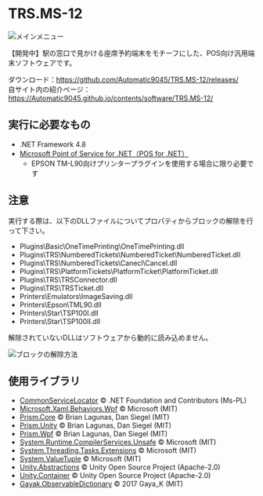 # TRS.MS-12
![メインメニュー](https://user-images.githubusercontent.com/67314487/111030751-58113800-8447-11eb-9fb2-451313fd5809.png)

【開発中】駅の窓口で見かける座席予約端末をモチーフにした、POS向け汎用端末ソフトウェアです。

ダウンロード：https://github.com/Automatic9045/TRS.MS-12/releases/  
自サイト内の紹介ページ：https://Automatic9045.github.io/contents/software/TRS.MS-12/

## 実行に必要なもの
- .NET Framework 4.8
- [Microsoft Point of Service for .NET（POS for .NET）](https://www.microsoft.com/en-us/download/details.aspx?id=55758)
  - EPSON TM-L90向けプリンタープラグインを使用する場合に限り必要です

## 注意

実行する際は、以下のDLLファイルについてプロパティからブロックの解除を行って下さい。  

- Plugins\Basic\OneTimePrinting\OneTimePrinting.dll
- Plugins\TRS\NumberedTickets\NumberedTicket\NumberedTicket.dll
- Plugins\TRS\NumberedTickets\Canecl\Cancel.dll
- Plugins\TRS\PlatformTickets\PlatformTicket\PlatformTicket.dll
- Plugins\TRS\TRSConnector.dll
- Plugins\TRS\TRSTicket.dll
- Printers\Emulators\ImageSaving.dll
- Printers\Epson\TML90.dll
- Printers\Star\TSP100I.dll
- Printers\Star\TSP100II.dll

解除されていないDLLはソフトウェアから動的に読み込めません。

![ブロックの解除方法](https://user-images.githubusercontent.com/67314487/111025068-5898d700-8425-11eb-9a1b-e9053d2cd63a.png)

## 使用ライブラリ
- [CommonServiceLocator](https://www.nuget.org/packages/CommonServiceLocator) &copy; .NET Foundation and Contributors (Ms-PL)
- [Microsoft.Xaml.Behaviors.Wpf](https://www.nuget.org/packages/Microsoft.Xaml.Behaviors.Wpf) &copy; Microsoft (MIT)
- [Prism.Core](https://www.nuget.org/packages/Prism.Core) &copy; Brian Lagunas, Dan Siegel (MIT)
- [Prism.Unity](https://www.nuget.org/packages/Prism.Unity) &copy; Brian Lagunas, Dan Siegel (MIT)
- [Prism.Wpf](https://www.nuget.org/packages/Prism.Wpf) &copy; Brian Lagunas, Dan Siegel (MIT)
- [System.Runtime.CompilerServices.Unsafe](https://www.nuget.org/packages/System.Runtime.CompilerServices.Unsafe) &copy; Microsoft (MIT)
- [System.Threading.Tasks.Extensions](https://www.nuget.org/packages/System.Threading.Tasks.Extensions) &copy; Microsoft (MIT)
- [System.ValueTuple](https://www.nuget.org/packages/System.ValueTuple) &copy; Microsoft (MIT)
- [Unity.Abstractions](https://www.nuget.org/packages/Unity.Abstractions) &copy; Unity Open Source Project (Apache-2.0)
- [Unity.Container](https://www.nuget.org/packages/Unity.Container) &copy; Unity Open Source Project (Apache-2.0)
- [Gayak.ObservableDictionary](https://github.com/gayaK/Gayak.ObservableDictionary) &copy; 2017 Gaya_K (MIT)
